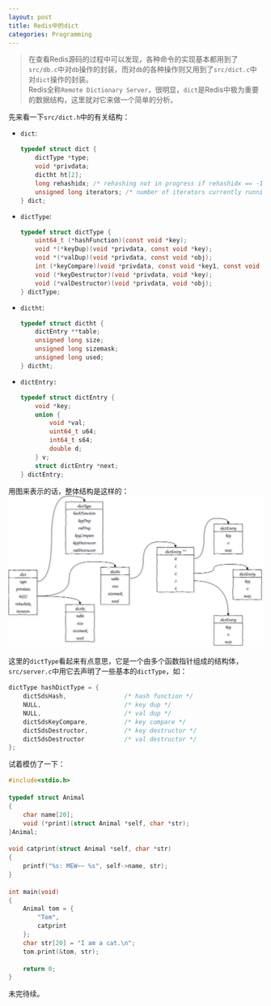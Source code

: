 ```yaml
---
layout: post
title: Redis中的dict
categories: Programming
---
```


> 在查看Redis源码的过程中可以发现，各种命令的实现基本都用到了`src/db.c`中对`db`操作的封装，而对`db`的各种操作则又用到了`src/dict.c`中对`dict`操作的封装。  
> Redis全称`Remote Dictionary Server`，很明显，`dict`是Redis中极为重要的数据结构，这里就对它来做一个简单的分析。  

<!-- more -->

先来看一下`src/dict.h`中的有关结构：  
* `dict`:  
  ```c
  typedef struct dict {
      dictType *type;
      void *privdata;
      dictht ht[2];
      long rehashidx; /* rehashing not in progress if rehashidx == -1 */
      unsigned long iterators; /* number of iterators currently running */
  } dict;
  ```
* `dictType`:  
  ```c
  typedef struct dictType {
      uint64_t (*hashFunction)(const void *key);
      void *(*keyDup)(void *privdata, const void *key);
      void *(*valDup)(void *privdata, const void *obj);
      int (*keyCompare)(void *privdata, const void *key1, const void *key2);
      void (*keyDestructor)(void *privdata, void *key);
      void (*valDestructor)(void *privdata, void *obj);
  } dictType;
  ```
* `dictht`:  
  ```c
  typedef struct dictht {
      dictEntry **table;
      unsigned long size;
      unsigned long sizemask;
      unsigned long used;
  } dictht;
  ```
* `dictEntry:`  
  ```c
  typedef struct dictEntry {
      void *key;
      union {
          void *val;
          uint64_t u64;
          int64_t s64;
          double d;
      } v;
      struct dictEntry *next;
  } dictEntry;
  ```

用图来表示的话，整体结构是这样的：  
![dict](/public/image/dict.svg)  

这里的`dictType`看起来有点意思，它是一个由多个函数指针组成的结构体，`src/server.c`中用它去声明了一些基本的`dictType`，如：  
```c
dictType hashDictType = {
    dictSdsHash,                /* hash function */
    NULL,                       /* key dup */
    NULL,                       /* val dup */
    dictSdsKeyCompare,          /* key compare */
    dictSdsDestructor,          /* key destructor */
    dictSdsDestructor           /* val destructor */
};
```
试着模仿了一下：  
```c
#include<stdio.h>

typedef struct Animal
{
    char name[20];
    void (*print)(struct Animal *self, char *str);
}Animal;

void catprint(struct Animal *self, char *str)
{
    printf("%s: MEW~~ %s", self->name, str);
}

int main(void)
{
    Animal tom = {
        "Tom",
        catprint
    };
    char str[20] = "I am a cat.\n";
    tom.print(&tom, str);

    return 0;
}
```

未完待续。
